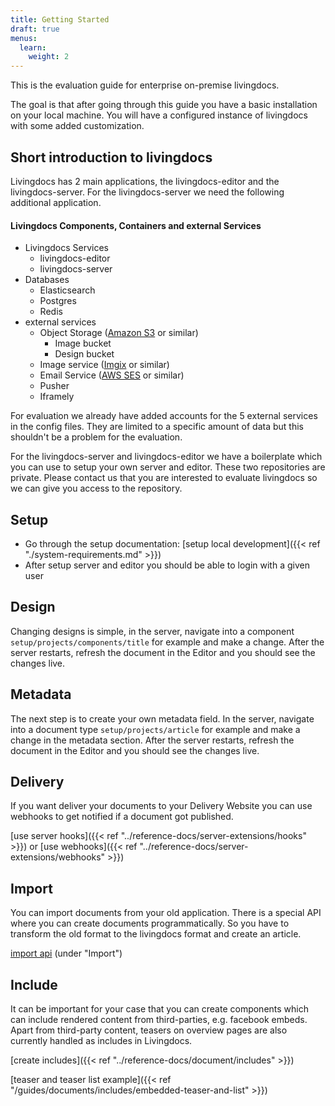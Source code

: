 ```yaml
---
title: Getting Started
draft: true
menus:
  learn:
    weight: 2
---
```


This is the evaluation guide for enterprise on-premise livingdocs.

The goal is that after going through this guide you have a basic installation on your local machine. You will have a configured instance of livingdocs with some added customization.

## Short introduction to livingdocs
Livingdocs has 2 main applications, the livingdocs-editor and the livingdocs-server. For the livingdocs-server we need the following additional application.

#### Livingdocs Components, Containers and external Services
- Livingdocs Services
  - livingdocs-editor
  - livingdocs-server
- Databases
  - Elasticsearch
  - Postgres
  - Redis
- external services
  - Object Storage ([Amazon S3](https://aws.amazon.com/s3/) or similar)
    - Image bucket
    - Design bucket
  - Image service ([Imgix](https://www.imgix.com/) or similar)
  - Email Service ([AWS SES](https://aws.amazon.com/ses/) or similar)
  - Pusher
  - Iframely

For evaluation we already have added accounts for the 5 external services in the config files. They are limited to a specific amount of data but this shouldn't be a problem for the evaluation.

For the livingdocs-server and livingdocs-editor we have a boilerplate which you can use to setup your own server and editor. These two repositories are private. Please contact us that you are interested to evaluate livingdocs so we can give you access to the repository.

## Setup
- Go through the setup documentation: [setup local development]({{< ref "./system-requirements.md" >}})
- After setup server and editor you should be able to login with a given user

## Design
Changing designs is simple, in the server, navigate into a component `setup/projects/components/title` for example and make a change. After the server restarts, refresh the document in the Editor and you should see the changes live.

## Metadata
The next step is to create your own metadata field. In the server, navigate into a document type `setup/projects/article` for example and make a change in the metadata section. After the server restarts, refresh the document in the Editor and you should see the changes live.

## Delivery
If you want deliver your documents to your Delivery Website you can use webhooks to get notified if a document got published.

[use server hooks]({{< ref "../reference-docs/server-extensions/hooks" >}})
or
[use webhooks]({{< ref "../reference-docs/server-extensions/webhooks" >}})

## Import
You can import documents from your old application. There is a special API where you can create documents programmatically. So you have to transform the old format to the livingdocs format and create an article.

[import api](https://edit.livingdocs.io/public-api) (under "Import")

## Include
It can be important for your case that you can create components which can include rendered content from third-parties, e.g. facebook embeds.
Apart from third-party content, teasers on overview pages are also currently handled as includes in Livingdocs.

[create includes]({{< ref "../reference-docs/document/includes" >}})

[teaser and teaser list example]({{< ref "/guides/documents/includes/embedded-teaser-and-list" >}})
